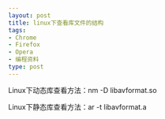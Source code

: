 ```yaml
---
layout: post
title: linux下查看库文件的结构
tags:
- Chrome
- Firefox
- Opera
- 编程资料
type: post
---
```

Linux下动态库查看方法：nm -D libavformat.so

Linux下静态库查看方法：ar -t libavformat.a
